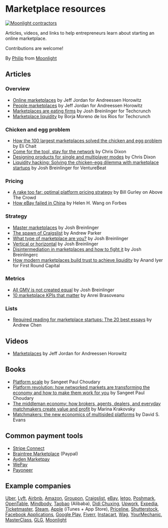 # Marketplace resources 

[![Moonlight contractors](https://www.moonlightwork.com/shields/moonlight.svg)](https://www.moonlightwork.com/?referredByUserID=1&referralProgram=maintainer&referrerName=the%20Moonlight%20team)

Articles, videos, and links to help entrepreneurs learn about starting an online marketplace. 

Contributions are welcome!

By [Philip](https://www.philipithomas.com) from [Moonlight](https://www.moonlightwork.com)

## Articles

### Overview

- [Online marketplaces](https://a16z.com/2015/01/22/online-marketplaces/) by	Jeff Jordan for Andreessen Horowitz
- [People marketplaces](https://a16z.com/2013/07/22/people-marketplaces-3/) by Jeff Jordan for Andreessen Horowitz
- [Marketplaces are eating firms](https://techcrunch.com/2014/11/22/marketplaces-are-eating-firms/) by Josh Breinlinger for Techcrunch
- [Marketplace liquidity](https://techcrunch.com/2017/07/11/marketplace-liquidity/) by Borja Moreno de los Rios for Techcrunch


### Chicken and egg problem

- [How the 100 largest marketplaces solved the chicken and egg problem](https://medium.com/@elichait/how-the-100-largest-marketplaces-solved-the-chicken-and-egg-problem-11597b5a54fb) by Eli Chait
- [Come for the tool, stay for the network](http://cdixon.org/2015/01/31/come-for-the-tool-stay-for-the-network/) by Chris Dixon
- [Designing products for single and multiplayer modes](http://cdixon.org/2010/06/12/designing-products-for-single-and-multiplayer-modes/) by Chris Dixon
- [Liquidity hacking: Solving the chicken-egg dilemma with marketplace startups](https://venturebeat.com/2012/11/23/liquidity-hacking/) by Josh Breinlinger for VentureBeat

### Pricing
 
- [A rake too far: optimal platform pricing strategy](http://abovethecrowd.com/2013/04/18/a-rake-too-far-optimal-platformpricing-strategy/) by Bill Gurley on Above The Crowd
- [How eBay failed in China](https://www.forbes.com/sites/china/2010/09/12/how-ebay-failed-in-china/#70fc6db75d57) by Helen H. Wang on Forbes

### Strategy

- [Master marketplaces](http://acrowdedspace.com/post/157831117317/master-marketplaces) by Josh Breinlinger
- [The spawn of Craigslist](http://thegongshow.tumblr.com/post/345941486/the-spawn-of-craigslist-like-most-vcs-that-focus) by Andrew Parker
- [What type of marketplace are you?](http://acrowdedspace.com/post/95742275407/what-type-of-marketplace-are-you) by Josh Breinlinger
- [Vertical or horizontal](http://acrowdedspace.com/post/116567620957/vertical-or-horizontal) by Josh Breinlinger
- [Disintermediation in marketplaces and how to fight it](http://acrowdedspace.com/post/28387454995/disintermediation-its-a-bitch) by Josh Breinlingerc
- [How modern marketplaces build trust to achieve liquidity](http://firstround.com/review/How-Modern-Marketplaces-Like-Uber-Airbnb-Build-Trust-to-Hit-Liquidity/) by Anand Iyer for First Round Capital

### Metrics

- [All GMV is not created equal](http://acrowdedspace.com/post/142650074387/all-gmv-is-not-created-equal) by Josh Breinlinger
- [10 marketplace KPIs that matter](https://medium.com/@algovc/10-marketplace-kpis-that-matter-22e0fd2d2779) by Anrei Brasoveanu

### Lists

- [Required reading for marketplace startups: The 20 best essays](https://andrewchen.co/marketplace-startups-best-essays/) by Andrew Chen


## Videos 

- [Marketplaces](https://www.youtube.com/watch?v=n57UaE08h7A) by Jeff Jordan for Andreessen Horowitz

## Books

- [Platform scale](https://www.amazon.com/Platform-Scale-emerging-business-investment/dp/9810967586/ref=pd_bxgy_14_img_2) by Sangeet Paul Choudary
- [Platform revolution: how networked markets are transforming the economy and how to make them work for you](https://www.amazon.com/Platform-Revolution-Networked-Markets-Transforming/dp/0393354350/ref=pd_bxgy_14_img_3) by Sangeet Paul Choudary
- [The middleman economy: how brokers, agents, dealers, and everyday matchmakers create value and profit](https://www.amazon.com/Middleman-Economy-Brokers-Everyday-Matchmakers/dp/1137530197/ref=sr_1_1) by Marina Krakovsky
- [Matchmakers: the new economics of multisided platforms](https://www.amazon.com/Matchmakers-New-Economics-Multisided-Platforms/dp/1633691721/ref=pd_bxgy_14_2) by David S. Evans

## Common payment tools

- [Stripe Connect](https://stripe.com/connect)
- [Braintree Marketplace](https://www.braintreepayments.com/products/braintree-marketplace) (Paypal)
- [Ayden Marketpay](https://www.adyen.com/our-solution/online-payments/marketplaces) 
- [WePay](https://go.wepay.com/)
- [Payoneer](https://www.payoneer.com/)

## Example companies

[Uber](https://uber.com), [Lyft](https://lyft.com), [Airbnb](https://www.airbnb.com), [Amazon](https://amazon.com), [Groupon](https://groupon.com), [Craigslist](https://craigslist.com), [eBay](https://ebay.com), [letgo](http://letgo.com), [Poshmark](https://poshmark.com/), [OpenTable](https://www.opentable.com/start/home), [Mindbody](https://www.mindbodyonline.com/), [Taobao](https://world.taobao.com/) (Alibaba), [Didi Chuxing](https://www.didiglobal.com/#/news/newsCenter), [Upwork](https://www.upwork.com/), [Expedia](https://www.expedia.com/), [Ticketmaster](https://ticketmaster.com), [Steam](https://store.steampowered.com/), [Apple](https://apple.com) (iTunes + App Store), [Priceline](https://www.priceline.com/), [Shutterstock](https://www.shutterstock.com/), [Facebook Applications](https://developers.facebook.com/), [Google Play](https://play.google.com/store?hl=en), [Fiverr](https://www.fiverr.com/), [Instacart](https://www.instacart.com/), [Wag](https://wagwalking.com/), [YourMechanic](https://www.yourmechanic.com/), [MasterClass](https://www.masterclass.com/), [GLG](https://glg.it/), [Moonlight](https://www.moonlightwork.com)